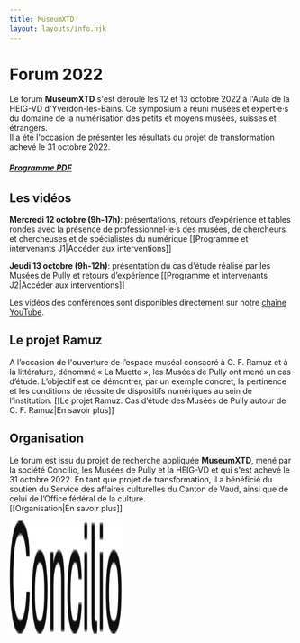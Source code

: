 ```yaml
---
title: MuseumXTD
layout: layouts/info.njk
---
```


# Forum 2022

Le forum **MuseumXTD** s'est déroulé les 12 et 13 octobre 2022 à l'Aula de la HEIG-VD d'Yverdon-les-Bains. Ce symposium a réuni musées et expert·e·s du domaine de la numérisation des petits et moyens musées, suisses et étrangers.     
Il a été l'occasion de présenter les résultats du projet de transformation achevé le 31 octobre 2022. 
###### **[Programme PDF](https://kdrive.infomaniak.com/app/share/131928/8f8c02ba-4179-48de-86dd-9c13c2589316)**     

## Les vidéos
**Mercredi 12 octobre (9h-17h)**: présentations, retours d’expérience et tables rondes avec la présence de professionnel·le·s des musées, de chercheurs et chercheuses et de spécialistes du numérique
[[Programme et intervenants J1|Accéder aux interventions]]

**Jeudi 13 octobre (9h-12h)**: présentation du cas d'étude réalisé par les Musées de Pully et retours d’expérience
 [[Programme et intervenants J2|Accéder aux interventions]]

Les vidéos des conférences sont disponibles directement sur notre [chaîne YouTube](https://www.youtube.com/channel/UCTZJM5WsXDkH8QgMdACUNyw).

## Le projet Ramuz
A l’occasion de l'ouverture de l’espace muséal consacré à C. F. Ramuz et à la littérature, dénommé « La Muette », les Musées de Pully ont mené un cas d’étude.
L’objectif est de démontrer, par un exemple concret, la pertinence et les conditions de réussite de dispositifs numériques au sein de l’institution.
[[Le projet Ramuz. Cas d’étude des Musées de Pully autour de C. F. Ramuz|En savoir plus]]

## Organisation
Le forum est issu du projet de recherche appliquée **MuseumXTD**, mené par la société Concilio, les Musées de Pully et la HEIG-VD et qui s'est achevé le 31 octobre 2022. En tant que projet de transformation, il a bénéficié du soutien du Service des affaires culturelles du Canton de Vaud, ainsi que de celui de l’Office fédéral de la culture.  
[[Organisation|En savoir plus]]

<picture>
  <source media="(min-width: 600px)" srcset="/images/MXTD_visuel2022_c.png" />
  <img alt="Anneau fin recouvert d'un damier gris et blanc" src="/images/Logo-Concilio.svg" aligne="center" width="200" height="200">
</picture>

